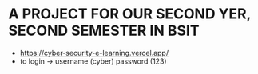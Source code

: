 # A PROJECT FOR OUR SECOND YER, SECOND SEMESTER IN BSIT
- https://cyber-security-e-learning.vercel.app/
- to login -> username (cyber) password (123)
